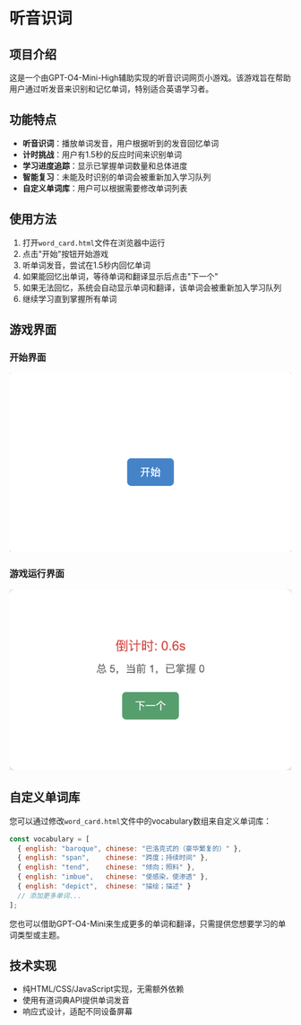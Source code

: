 # 听音识词

## 项目介绍

这是一个由GPT-O4-Mini-High辅助实现的听音识词网页小游戏。该游戏旨在帮助用户通过听发音来识别和记忆单词，特别适合英语学习者。


## 功能特点

- **听音识词**：播放单词发音，用户根据听到的发音回忆单词
- **计时挑战**：用户有1.5秒的反应时间来识别单词
- **学习进度追踪**：显示已掌握单词数量和总体进度
- **智能复习**：未能及时识别的单词会被重新加入学习队列
- **自定义单词库**：用户可以根据需要修改单词列表


## 使用方法

1. 打开`word_card.html`文件在浏览器中运行
2. 点击"开始"按钮开始游戏
3. 听单词发音，尝试在1.5秒内回忆单词
4. 如果能回忆出单词，等待单词和翻译显示后点击"下一个"
5. 如果无法回忆，系统会自动显示单词和翻译，该单词会被重新加入学习队列
6. 继续学习直到掌握所有单词


## 游戏界面

### 开始界面
![开始界面](assets/begin.png)

### 游戏运行界面
![游戏运行界面](assets/run.png)

## 自定义单词库

您可以通过修改`word_card.html`文件中的vocabulary数组来自定义单词库：

```javascript
const vocabulary = [
  { english: "baroque", chinese: "巴洛克式的（豪华繁复的）" },
  { english: "span",    chinese: "跨度；持续时间" },
  { english: "tend",    chinese: "倾向；照料" },
  { english: "imbue",   chinese: "使感染，使渗透" },
  { english: "depict",  chinese: "描绘；描述" }
  // 添加更多单词...
];
```

您也可以借助GPT-O4-Mini来生成更多的单词和翻译，只需提供您想要学习的单词类型或主题。

## 技术实现

- 纯HTML/CSS/JavaScript实现，无需额外依赖
- 使用有道词典API提供单词发音
- 响应式设计，适配不同设备屏幕
